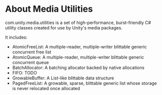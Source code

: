 # About Media Utilities

com.unity.media.utilities is a set of high-performance, burst-friendly C# utility classes created for use by Unity's media packages.

It includes:
- AtomicFreeList: A multiple-reader, multiple-writer blittable generic concurrent free list
- AtomicQueue: A multiple-reader, multiple-writer blittable generic concurrent queue
- BatchAllocator: A batching allocator backed by native allocations
- FIFO: TODO
- GrowableBuffer: A List<T>-like blittable data structure
- PagedFreeList: A growable, sparse, blittable generic list whose storage is never relocated once allocated
